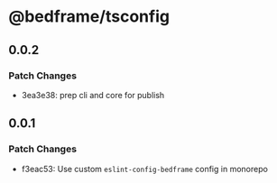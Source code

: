 # @bedframe/tsconfig

## 0.0.2

### Patch Changes

- 3ea3e38: prep cli and core for publish

## 0.0.1

### Patch Changes

- f3eac53: Use custom `eslint-config-bedframe` config in monorepo

